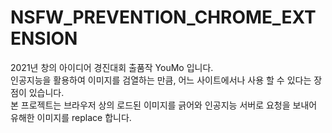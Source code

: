 # NSFW_PREVENTION_CHROME_EXTENSION

2021년 창의 아이디어 경진대회 출품작 YouMo 입니다.  
인공지능을 활용하여 이미지를 검열하는 만큼, 어느 사이트에서나 사용 할 수 있다는 장점이 있습니다.  
본 프로젝트는 브라우저 상의 로드된 이미지를 긁어와 인공지능 서버로 요청을 보내어 유해한 이미지를 replace 합니다.
